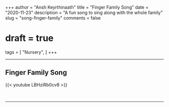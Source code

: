 +++
author = "Ansh Keyrthinaath"
title = "Finger Family Song"
date = "2020-11-23"
description = "A fun song to sing along with the whole family"
slug = "song-finger-family"
comments = false
# draft = true
tags = [
    "Nursery",
]
+++

---

## Finger Family Song

{{< youtube LBHziRb0cv8 >}}

<br>

---
